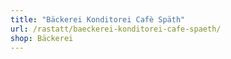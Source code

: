 ```yaml
---
title: "Bäckerei Konditorei Cafè Späth"
url: /rastatt/baeckerei-konditorei-cafe-spaeth/
shop: Bäckerei
---
```

